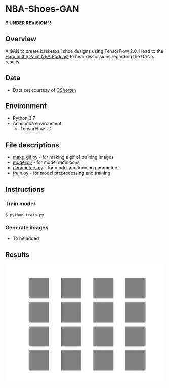 # NBA-Shoes-GAN
**!! UNDER REVISION !!**
## Overview
A GAN to create basketball shoe designs using TensorFlow 2.0. Head to the [Hard in the Paint NBA Podcast](https://podcasts.google.com/?feed=aHR0cDovL2ZlZWRzLnNvdW5kY2xvdWQuY29tL3VzZXJzL3NvdW5kY2xvdWQ6dXNlcnM6NDUxMzEwODY1L3NvdW5kcy5yc3M&ved=0CAAQ4aUDahcKEwiYurOIh9roAhUAAAAAHQAAAAAQCg) to hear discussions regarding the GAN's results

## Data
* Data set courtesy of [CShorten](https://github.com/CShorten/NIKE_vs_ADIDAS)

## Environment
* Python 3.7
* Anaconda environment
  * TensorFlow 2.1

## File descriptions
* [make_gif.py](https://github.com/mikepatel/NBA-Shoes-GAN/blob/master/make_gif.py) - for making a gif of training images
* [model.py](https://github.com/mikepatel/NBA-Shoes-GAN/blob/master/model.py) - for model definitions
* [parameters.py](https://github.com/mikepatel/NBA-Shoes-GAN/blob/master/parameters.py) - for model and training parameters
* [train.py](https://github.com/mikepatel/NBA-Shoes-GAN/blob/master/train.py) - for model preprocessing and training

## Instructions
### Train model
```
$ python train.py
```

### Generate images
* To be added

## Results
![2000 epochs](https://github.com/mikepatel/NBA-Shoes-GAN/blob/master/training.gif)

